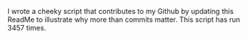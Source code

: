 I wrote a cheeky script that contributes to my Github by updating this ReadMe to illustrate why more than commits matter. This script has run 3457 times.